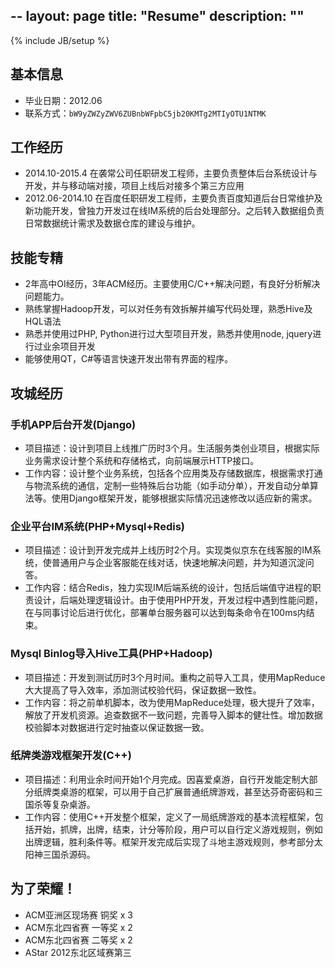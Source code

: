 --
layout: page
title: "Resume"
description: ""
---
{% include JB/setup %}
## 基本信息
- 毕业日期：2012.06
- 联系方式：`bW9yZWZyZWV6ZUBnbWFpbC5jb20KMTg2MTIyOTU1NTMK`

## 工作经历
- 2014.10-2015.4  在袭常公司任职研发工程师，主要负责整体后台系统设计与开发，并与移动端对接，项目上线后对接多个第三方应用
- 2012.06-2014.10 在百度任职研发工程师，主要负责百度知道后台日常维护及新功能开发，曾独力开发过在线IM系统的后台处理部分。之后转入数据组负责日常数据统计需求及数据仓库的建设与维护。

## 技能专精
- 2年高中OI经历，3年ACM经历。主要使用C/C++解决问题，有良好分析解决问题能力。
- 熟练掌握Hadoop开发，可以对任务有效拆解并编写代码处理，熟悉Hive及HQL语法
- 熟悉并使用过PHP, Python进行过大型项目开发，熟悉并使用node, jquery进行过业余项目开发
- 能够使用QT，C#等语言快速开发出带有界面的程序。

## 攻城经历

### 手机APP后台开发(Django)
- 项目描述：设计到项目上线推广历时3个月。生活服务类创业项目，根据实际业务需求设计整个系统和存储格式，向前端展示HTTP接口。
- 工作内容：设计整个业务系统，包括各个应用类及存储数据库，根据需求打通与物流系统的通信，定制一些特殊后台功能（如手动分单），开发自动分单算法等。使用Django框架开发，能够根据实际情况迅速修改以适应新的需求。

### 企业平台IM系统(PHP+Mysql+Redis)
- 项目描述：设计到开发完成并上线历时2个月。实现类似京东在线客服的IM系统，使普通用户与企业客服能在线对话，快速地解决问题，并为知道沉淀问答。
- 工作内容：结合Redis，独力实现IM后端系统的设计，包括后端值守进程的职责设计，后端处理逻辑设计。由于使用PHP开发，开发过程中遇到性能问题，在与同事讨论后进行优化，部署单台服务器可以达到每条命令在100ms内结束。

### Mysql Binlog导入Hive工具(PHP+Hadoop)
- 项目描述：开发到测试历时3个月时间。重构之前导入工具，使用MapReduce大大提高了导入效率，添加测试校验代码，保证数据一致性。
- 工作内容：将之前单机脚本，改为使用MapReduce处理，极大提升了效率，解放了开发机资源。追查数据不一致问题，完善导入脚本的健壮性。增加数据校验脚本对数据进行定时抽查以保证数据一致。

### 纸牌类游戏框架开发(C++)
- 项目描述：利用业余时间开始1个月完成。因喜爱桌游，自行开发能定制大部分纸牌类桌游的框架，可以用于自己扩展普通纸牌游戏，甚至达芬奇密码和三国杀等复杂桌游。
- 工作内容：使用C++开发整个框架，定义了一局纸牌游戏的基本流程框架，包括开始，抓牌，出牌，结束，计分等阶段，用户可以自行定义游戏规则，例如出牌逻辑，胜利条件等。框架开发完成后实现了斗地主游戏规则，参考部分太阳神三国杀源码。

## 为了荣耀！
- ACM亚洲区现场赛 铜奖 x 3
- ACM东北四省赛 一等奖 x 2
- ACM东北四省赛 二等奖 x 2
- AStar 2012东北区域赛第三



